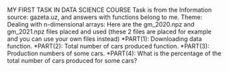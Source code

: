 MY FIRST TASK IN DATA SCIENCE COURSE
Task is from the Information source: gazeta.uz, and answers with functions belong to me.
Theme: Dealing with n-dimensional arrays:
Here are the gm_2020.npz and gm_2021.npz files placed and used (these 2 files are placed for example and you can use your own files instead)
*PART(1): Downloading data function.
*PART(2): Total number of cars produced function.
*PART(3): Production numbers of some cars.
*PART(4): What is the percentage of the total number of cars produced for some cars?
